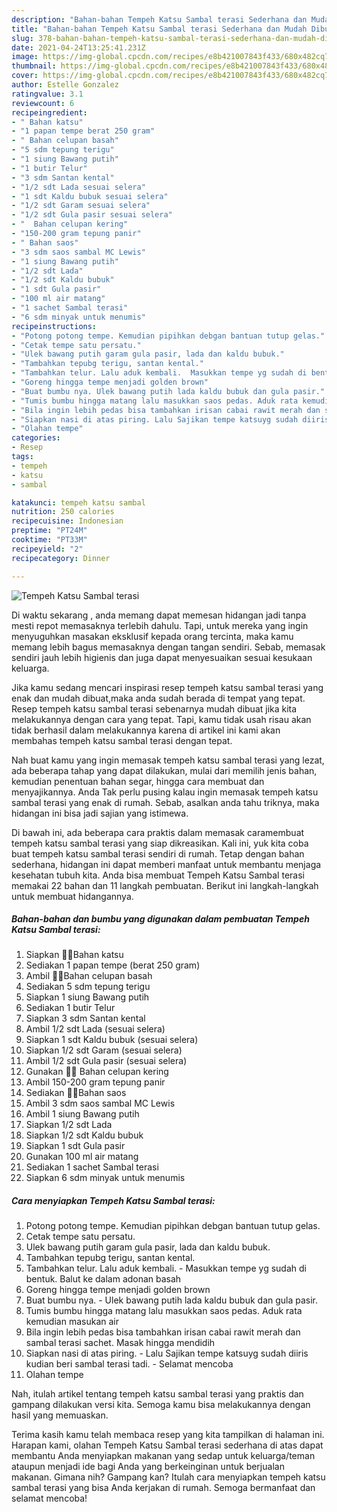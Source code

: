 ```yaml
---
description: "Bahan-bahan Tempeh Katsu Sambal terasi Sederhana dan Mudah Dibuat"
title: "Bahan-bahan Tempeh Katsu Sambal terasi Sederhana dan Mudah Dibuat"
slug: 378-bahan-bahan-tempeh-katsu-sambal-terasi-sederhana-dan-mudah-dibuat
date: 2021-04-24T13:25:41.231Z
image: https://img-global.cpcdn.com/recipes/e8b421007843f433/680x482cq70/tempeh-katsu-sambal-terasi-foto-resep-utama.jpg
thumbnail: https://img-global.cpcdn.com/recipes/e8b421007843f433/680x482cq70/tempeh-katsu-sambal-terasi-foto-resep-utama.jpg
cover: https://img-global.cpcdn.com/recipes/e8b421007843f433/680x482cq70/tempeh-katsu-sambal-terasi-foto-resep-utama.jpg
author: Estelle Gonzalez
ratingvalue: 3.1
reviewcount: 6
recipeingredient:
- " Bahan katsu"
- "1 papan tempe berat 250 gram"
- " Bahan celupan basah"
- "5 sdm tepung terigu"
- "1 siung Bawang putih"
- "1 butir Telur"
- "3 sdm Santan kental"
- "1/2 sdt Lada sesuai selera"
- "1 sdt Kaldu bubuk sesuai selera"
- "1/2 sdt Garam sesuai selera"
- "1/2 sdt Gula pasir sesuai selera"
- "  Bahan celupan kering"
- "150-200 gram tepung panir"
- " Bahan saos"
- "3 sdm saos sambal MC Lewis"
- "1 siung Bawang putih"
- "1/2 sdt Lada"
- "1/2 sdt Kaldu bubuk"
- "1 sdt Gula pasir"
- "100 ml air matang"
- "1 sachet Sambal terasi"
- "6 sdm minyak untuk menumis"
recipeinstructions:
- "Potong potong tempe. Kemudian pipihkan debgan bantuan tutup gelas."
- "Cetak tempe satu persatu."
- "Ulek bawang putih garam gula pasir, lada dan kaldu bubuk."
- "Tambahkan tepubg terigu, santan kental."
- "Tambahkan telur. Lalu aduk kembali.  Masukkan tempe yg sudah di bentuk. Balut ke dalam adonan basah"
- "Goreng hingga tempe menjadi golden brown"
- "Buat bumbu nya. Ulek bawang putih lada kaldu bubuk dan gula pasir."
- "Tumis bumbu hingga matang lalu masukkan saos pedas. Aduk rata kemudian masukan air"
- "Bila ingin lebih pedas bisa tambahkan irisan cabai rawit merah dan sambal terasi sachet. Masak hingga mendidih"
- "Siapkan nasi di atas piring. Lalu Sajikan tempe katsuyg sudah diiris kudian beri sambal terasi tadi. Selamat mencoba"
- "Olahan tempe"
categories:
- Resep
tags:
- tempeh
- katsu
- sambal

katakunci: tempeh katsu sambal 
nutrition: 250 calories
recipecuisine: Indonesian
preptime: "PT24M"
cooktime: "PT33M"
recipeyield: "2"
recipecategory: Dinner

---
```



![Tempeh Katsu Sambal terasi](https://img-global.cpcdn.com/recipes/e8b421007843f433/680x482cq70/tempeh-katsu-sambal-terasi-foto-resep-utama.jpg)

Di waktu  sekarang , anda memang dapat memesan hidangan jadi tanpa mesti repot memasaknya terlebih dahulu. Tapi, untuk mereka yang ingin menyuguhkan masakan eksklusif kepada orang tercinta, maka kamu memang lebih bagus memasaknya dengan tangan sendiri. Sebab, memasak sendiri jauh lebih higienis dan juga dapat menyesuaikan sesuai kesukaan keluarga.

Jika kamu sedang mencari inspirasi resep tempeh katsu sambal terasi yang enak dan mudah dibuat,maka anda sudah berada di tempat yang tepat. Resep tempeh katsu sambal terasi  sebenarnya mudah dibuat jika kita melakukannya dengan cara yang tepat. Tapi, kamu tidak usah risau akan tidak berhasil dalam melakukannya 
karena di artikel ini kami akan membahas tempeh katsu sambal terasi dengan tepat.  



Nah buat kamu yang ingin memasak tempeh katsu sambal terasi yang lezat, ada beberapa tahap yang dapat dilakukan, mulai dari memilih jenis bahan, kemudian penentuan bahan segar, hingga cara membuat dan menyajikannya. Anda Tak perlu pusing kalau ingin memasak tempeh katsu sambal terasi yang enak di rumah. Sebab, asalkan anda  tahu triknya, maka hidangan ini bisa jadi sajian yang istimewa.

Di bawah ini, ada beberapa cara praktis  dalam memasak caramembuat tempeh katsu sambal terasi yang siap dikreasikan. Kali ini, yuk kita coba buat tempeh katsu sambal terasi sendiri di rumah. Tetap dengan bahan sederhana, hidangan ini dapat memberi manfaat untuk membantu menjaga kesehatan tubuh kita. Anda bisa membuat Tempeh Katsu Sambal terasi memakai 22 bahan dan 11 langkah pembuatan. Berikut ini langkah-langkah untuk membuat hidangannya.

<!--inarticleads1-->

##### Bahan-bahan dan bumbu yang digunakan dalam pembuatan Tempeh Katsu Sambal terasi:

1. Siapkan  🍍🍍Bahan katsu
1. Sediakan 1 papan tempe (berat 250 gram)
1. Ambil  🍍🍍Bahan celupan basah
1. Sediakan 5 sdm tepung terigu
1. Siapkan 1 siung Bawang putih
1. Sediakan 1 butir Telur
1. Siapkan 3 sdm Santan kental
1. Ambil 1/2 sdt Lada (sesuai selera)
1. Siapkan 1 sdt Kaldu bubuk (sesuai selera)
1. Siapkan 1/2 sdt Garam (sesuai selera)
1. Ambil 1/2 sdt Gula pasir (sesuai selera)
1. Gunakan  🍍🍍 Bahan celupan kering
1. Ambil 150-200 gram tepung panir
1. Sediakan  🍍🍍Bahan saos
1. Ambil 3 sdm saos sambal MC Lewis
1. Ambil 1 siung Bawang putih
1. Siapkan 1/2 sdt Lada
1. Siapkan 1/2 sdt Kaldu bubuk
1. Siapkan 1 sdt Gula pasir
1. Gunakan 100 ml air matang
1. Sediakan 1 sachet Sambal terasi
1. Siapkan 6 sdm minyak untuk menumis




<!--inarticleads2-->

##### Cara menyiapkan Tempeh Katsu Sambal terasi:

1. Potong potong tempe. Kemudian pipihkan debgan bantuan tutup gelas.
1. Cetak tempe satu persatu.
1. Ulek bawang putih garam gula pasir, lada dan kaldu bubuk.
1. Tambahkan tepubg terigu, santan kental.
1. Tambahkan telur. Lalu aduk kembali.  - Masukkan tempe yg sudah di bentuk. Balut ke dalam adonan basah
1. Goreng hingga tempe menjadi golden brown
1. Buat bumbu nya. - Ulek bawang putih lada kaldu bubuk dan gula pasir.
1. Tumis bumbu hingga matang lalu masukkan saos pedas. Aduk rata kemudian masukan air
1. Bila ingin lebih pedas bisa tambahkan irisan cabai rawit merah dan sambal terasi sachet. Masak hingga mendidih
1. Siapkan nasi di atas piring. - Lalu Sajikan tempe katsuyg sudah diiris kudian beri sambal terasi tadi. - Selamat mencoba
1. Olahan tempe




Nah, itulah artikel tentang  tempeh katsu sambal terasi  yang praktis dan gampang dilakukan versi kita. Semoga kamu bisa melakukannya dengan hasil yang memuaskan. 

Terima kasih kamu telah membaca resep yang kita tampilkan di halaman ini. Harapan kami, olahan  Tempeh Katsu Sambal terasi sederhana di atas dapat membantu Anda menyiapkan makanan yang sedap untuk keluarga/teman ataupun menjadi ide bagi Anda yang berkeinginan untuk berjualan makanan. Gimana nih? Gampang kan? Itulah cara menyiapkan tempeh katsu sambal terasi yang bisa Anda kerjakan di rumah. Semoga bermanfaat dan selamat mencoba!

